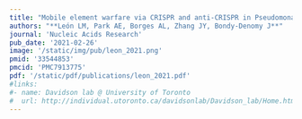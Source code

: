 ```yaml
---
title: "Mobile element warfare via CRISPR and anti-CRISPR in Pseudomonas aeruginosa"
authors: "**León LM, Park AE, Borges AL, Zhang JY, Bondy-Denomy J**"
journal: 'Nucleic Acids Research'
pub_date: '2021-02-26'
image: '/static/img/pub/leon_2021.png'
pmid: '33544853'
pmcid: 'PMC7913775'
pdf: '/static/pdf/publications/leon_2021.pdf'
#links:
#- name: Davidson lab @ University of Toronto
#  url: http://individual.utoronto.ca/davidsonlab/Davidson_lab/Home.html
---
```

